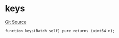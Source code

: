 # keys
[Git Source](https://github.com/lidofinance/community-staking-module/blob/a195b01bbb6171373c6b27ef341ec075aa98a44e/src/lib/QueueLib.sol)


```solidity
function keys(Batch self) pure returns (uint64 n);
```

